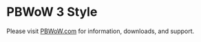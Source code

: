 PBWoW 3 Style
=========

Please visit [PBWoW.com](http://pbwow.com/forum/) for information, downloads, and support.
